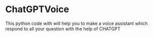 # ChatGPTVoice
This python code with will help you to make a voice assistant which respond to all your question with the help of CHATGPT
